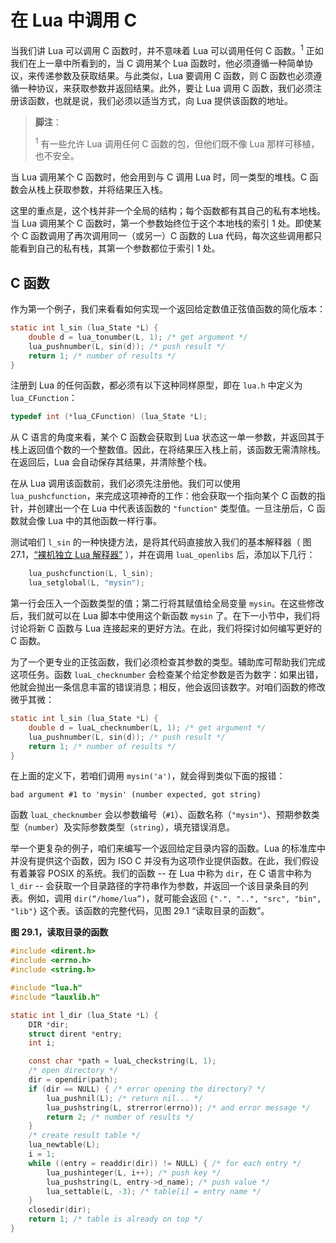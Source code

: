 # 在 Lua 中调用 C

当我们讲 Lua 可以调用 C 函数时，并不意味着 Lua 可以调用任何 C 函数。<sup>1</sup> 正如我们在上一章中所看到的，当 C 调用某个 Lua 函数时，他必须遵循一种简单协议，来传递参数及获取结果。与此类似，Lua 要调用 C 函数，则 C 函数也必须遵循一种协议，来获取参数并返回结果。此外，要让 Lua 调用 C 函数，我们必须注册该函数，也就是说，我们必须以适当方式，向 Lua 提供该函数的地址。

> **脚注**：
>
> <sup>1</sup> 有一些允许 Lua 调用任何 C 函数的包，但他们既不像 Lua 那样可移植，也不安全。

当 Lua 调用某个 C 函数时，他会用到与 C 调用 Lua 时，同一类型的堆栈。C 函数会从栈上获取参数，并将结果压入栈。


这里的重点是，这个栈并非一个全局的结构；每个函数都有其自己的私有本地栈。当 Lua 调用某个 C 函数时，第一个参数始终位于这个本地栈的索引 1 处。即使某个 C 函数调用了再次调用同一（或另一）C 函数的 Lua 代码，每次这些调用都只能看到自己的私有栈，其第一个参数都位于索引 1 处。


## C 函数


作为第一个例子，我们来看看如何实现一个返回给定数值正弦值函数的简化版本：


```c
static int l_sin (lua_State *L) {
    double d = lua_tonumber(L, 1); /* get argument */
    lua_pushnumber(L, sin(d)); /* push result */
    return 1; /* number of results */
}
```


注册到 Lua 的任何函数，都必须有以下这种同样原型，即在 `lua.h` 中定义为 `lua_CFunction`：


```c
typedef int (*lua_CFunction) (lua_State *L);
```

从 C 语言的角度来看，某个 C 函数会获取到 Lua 状态这一单一参数，并返回其于栈上返回值个数的一个整数值。因此，在将结果压入栈上前，该函数无需清除栈。在返回后，Lua 会自动保存其结果，并清除整个栈。


在从 Lua 调用该函数前，我们必须先注册他。我们可以使用 `lua_pushcfunction`，来完成这项神奇的工作：他会获取一个指向某个 C 函数的指针，并创建出一个在 Lua 中代表该函数的 `"function"` 类型值。一旦注册后，C 函数就会像 Lua 中的其他函数一样行事。


测试咱们 `l_sin` 的一种快捷方法，是将其代码直接放入我们的基本解释器（ 图 27.1，[“裸机独立 Lua 解释器”](./overview_C-API.md#f-27.1) ），并在调用 `luaL_openlibs` 后，添加以下几行：


```c
    lua_pushcfunction(L, l_sin);
    lua_setglobal(L, "mysin");
```


第一行会压入一个函数类型的值；第二行将其赋值给全局变量 `mysin`。在这些修改后，我们就可以在 Lua 脚本中使用这个新函数 `mysin` 了。在下一小节中，我们将讨论将新 C 函数与 Lua 连接起来的更好方法。在此，我们将探讨如何编写更好的 C 函数。


为了一个更专业的正弦函数，我们必须检查其参数的类型。辅助库可帮助我们完成这项任务。函数 `luaL_checknumber` 会检查某个给定参数是否为数字：如果出错，他就会抛出一条信息丰富的错误消息；相反，他会返回该数字。对咱们函数的修改微乎其微：


```c
static int l_sin (lua_State *L) {
    double d = luaL_checknumber(L, 1); /* get argument */
    lua_pushnumber(L, sin(d)); /* push result */
    return 1; /* number of results */
}
```


在上面的定义下，若咱们调用 `mysin('a')`，就会得到类似下面的报错：


```console
bad argument #1 to 'mysin' (number expected, got string)
```

函数 `luaL_checknumber` 会以参数编号（`#1`）、函数名称（`"mysin"`）、预期参数类型（`number`）及实际参数类型（`string`），填充错误消息。


举一个更复杂的例子，咱们来编写一个返回给定目录内容的函数。Lua 的标准库中并没有提供这个函数，因为 ISO C 并没有为这项作业提供函数。在此，我们假设有着兼容 POSIX 的系统。我们的函数 -- 在 Lua 中称为 `dir`，在 C 语言中称为 `l_dir` -- 会获取一个目录路径的字符串作为参数，并返回一个该目录条目的列表。例如，调用 `dir(“/home/lua”)`，就可能会返回 `{".", "..", "src", "bin", "lib"}` 这个表。该函数的完整代码，见图 29.1 “读取目录的函数”。


<a name="f-29.1"></a> **图 29.1，读取目录的函数**


```c
#include <dirent.h>
#include <errno.h>
#include <string.h>

#include "lua.h"
#include "lauxlib.h"

static int l_dir (lua_State *L) {
    DIR *dir;
    struct dirent *entry;
    int i;

    const char *path = luaL_checkstring(L, 1);
    /* open directory */
    dir = opendir(path);
    if (dir == NULL) { /* error opening the directory? */
        lua_pushnil(L); /* return nil... */
        lua_pushstring(L, strerror(errno)); /* and error message */
        return 2; /* number of results */
    }
    /* create result table */
    lua_newtable(L);
    i = 1;
    while ((entry = readdir(dir)) != NULL) { /* for each entry */
        lua_pushinteger(L, i++); /* push key */
        lua_pushstring(L, entry->d_name); /* push value */
        lua_settable(L, -3); /* table[i] = entry name */
    }
    closedir(dir);
    return 1; /* table is already on top */
}
```



